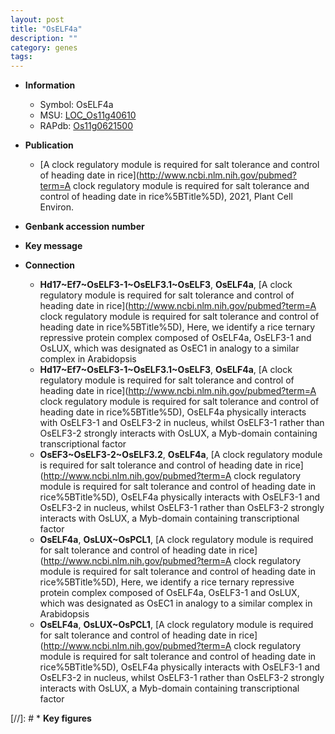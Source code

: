 ```yaml
---
layout: post
title: "OsELF4a"
description: ""
category: genes
tags: 
---
```


* **Information**  
    + Symbol: OsELF4a  
    + MSU: [LOC_Os11g40610](http://rice.uga.edu/cgi-bin/ORF_infopage.cgi?orf=LOC_Os11g40610)  
    + RAPdb: [Os11g0621500](http://rapdb.dna.affrc.go.jp/viewer/gbrowse_details/irgsp1?name=Os11g0621500)  

* **Publication**  
    + [A clock regulatory module is required for salt tolerance and control of heading date in rice](http://www.ncbi.nlm.nih.gov/pubmed?term=A clock regulatory module is required for salt tolerance and control of heading date in rice%5BTitle%5D), 2021, Plant Cell Environ.

* **Genbank accession number**  

* **Key message**  

* **Connection**  
    + __Hd17~Ef7~OsELF3-1~OsELF3.1~OsELF3__, __OsELF4a__, [A clock regulatory module is required for salt tolerance and control of heading date in rice](http://www.ncbi.nlm.nih.gov/pubmed?term=A clock regulatory module is required for salt tolerance and control of heading date in rice%5BTitle%5D),  Here, we identify a rice ternary repressive protein complex composed of OsELF4a, OsELF3-1 and OsLUX, which was designated as OsEC1 in analogy to a similar complex in Arabidopsis
    + __Hd17~Ef7~OsELF3-1~OsELF3.1~OsELF3__, __OsELF4a__, [A clock regulatory module is required for salt tolerance and control of heading date in rice](http://www.ncbi.nlm.nih.gov/pubmed?term=A clock regulatory module is required for salt tolerance and control of heading date in rice%5BTitle%5D),  OsELF4a physically interacts with OsELF3-1 and OsELF3-2 in nucleus, whilst OsELF3-1 rather than OsELF3-2 strongly interacts with OsLUX, a Myb-domain containing transcriptional factor
    + __OsEF3~OsELF3-2~OsELF3.2__, __OsELF4a__, [A clock regulatory module is required for salt tolerance and control of heading date in rice](http://www.ncbi.nlm.nih.gov/pubmed?term=A clock regulatory module is required for salt tolerance and control of heading date in rice%5BTitle%5D),  OsELF4a physically interacts with OsELF3-1 and OsELF3-2 in nucleus, whilst OsELF3-1 rather than OsELF3-2 strongly interacts with OsLUX, a Myb-domain containing transcriptional factor
    + __OsELF4a__, __OsLUX~OsPCL1__, [A clock regulatory module is required for salt tolerance and control of heading date in rice](http://www.ncbi.nlm.nih.gov/pubmed?term=A clock regulatory module is required for salt tolerance and control of heading date in rice%5BTitle%5D),  Here, we identify a rice ternary repressive protein complex composed of OsELF4a, OsELF3-1 and OsLUX, which was designated as OsEC1 in analogy to a similar complex in Arabidopsis
    + __OsELF4a__, __OsLUX~OsPCL1__, [A clock regulatory module is required for salt tolerance and control of heading date in rice](http://www.ncbi.nlm.nih.gov/pubmed?term=A clock regulatory module is required for salt tolerance and control of heading date in rice%5BTitle%5D),  OsELF4a physically interacts with OsELF3-1 and OsELF3-2 in nucleus, whilst OsELF3-1 rather than OsELF3-2 strongly interacts with OsLUX, a Myb-domain containing transcriptional factor

[//]: # * **Key figures**  


